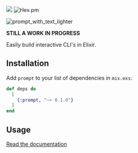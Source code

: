 ![](https://github.com/silbermm/prompt/workflows/Build/badge.svg)
![Hex.pm](https://img.shields.io/hexpm/v/prompt?style=flat-square)

![prompt_with_text_lighter](https://user-images.githubusercontent.com/42816/115971052-5772c380-a514-11eb-8b43-dd49e81467f5.png)

**STILL A WORK IN PROGRESS**

Easily build interactive CLI's in Elixir. 

## Installation

Add `prompt` to your list of dependencies in `mix.exs`:

```elixir
def deps do
  [
    {:prompt, "~> 0.1.0"}
  ]
end
```

## Usage

[Read the documentation](https://hexdocs.pm/prompt/Prompt.html)
